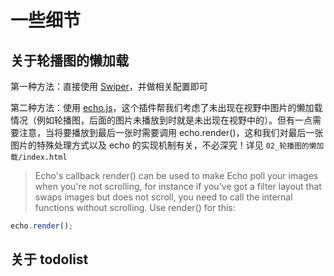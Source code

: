 # 一些细节

## 关于轮播图的懒加载

第一种方法：直接使用 [Swiper](https://www.swiper.com.cn/api/lazy/213.html)，并做相关配置即可

第二种方法：使用 [echo.js](https://github.com/toddmotto/echo)，这个插件帮我们考虑了未出现在视野中图片的懒加载情况（例如轮播图，后面的图片未播放到时就是未出现在视野中的）。但有一点需要注意，当将要播放到最后一张时需要调用 echo.render()，这和我们对最后一张图片的特殊处理方式以及 echo 的实现机制有关，不必深究！详见 `02_轮播图的懒加载/index.html`

> Echo's callback render() can be used to make Echo poll your images when you're not scrolling, for instance if you've got a filter layout that swaps images but does not scroll, you need to call the internal functions without scrolling. Use render() for this:

```javascript
echo.render();
```

## 关于 todolist
